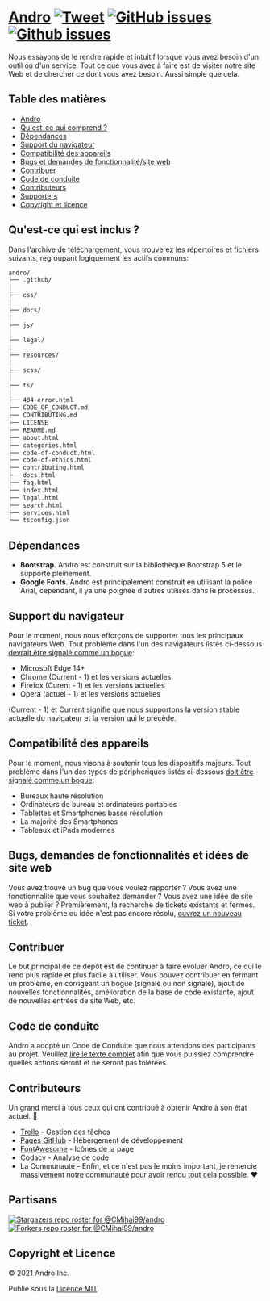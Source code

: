 # <a href="https://cmihai99.github.io/andro" target="_blank" id="andro">Andro</a> [![Tweet](https://img.shields.io/twitter/url/http/shields.io.svg?style=social)](https://twitter.com/intent/tweet?text=Find%20over%20100%20new%20and%20exciting%20websites%20at&url=http://cmihai99.github.io/andro&via=androteamfaq&hashtags=andro,webdevelopment,website,websitefinder,developers) [![GitHub issues](https://img.shields.io/github/issues/CMihai99/andro)](https://github.com/CMihai99/andro/issues) [![Github issues](https://img.shields.io/github/issues-closed/CMihai99/andro)](https://github.com/CMihai99/andro/issues?q=is%3Aissue+is%3Aclosed)

Nous essayons de le rendre rapide et intuitif lorsque vous avez besoin d'un outil ou d'un service. Tout ce que vous avez à faire est de visiter notre site Web et de chercher ce dont vous avez besoin. Aussi simple que cela.

## Table des matières

- [Andro](#andro)
- [Qu'est-ce qui comprend ?](#whats-included)
- [Dépendances](#dependencies)
- [Support du navigateur](#browser-support)
- [Compatibilité des appareils](#device-compatibility)
- [Bugs et demandes de fonctionnalité/site web](#bugs-and-requests)
- [Contribuer](#contributing)
- [Code de conduite](#code-of-conduct)
- [Contributeurs](#contributors)
- [Supporters](#supporters)
- [Copyright et licence](#copyright-and-license)

<a id="whats-included"><h2>Qu'est-ce qui est inclus ?</h2></a>

Dans l'archive de téléchargement, vous trouverez les répertoires et fichiers suivants, regroupant logiquement les actifs communs:

```sh
andro/
├── .github/
│
├── css/
│
├── docs/
│
├── js/
│
├── legal/
│
├── resources/
│
├── scss/
│
├── ts/
│
├── 404-error.html
├── CODE_OF_CONDUCT.md
├── CONTRIBUTING.md
├── LICENSE
├── README.md
├── about.html
├── categories.html
├── code-of-conduct.html
├── code-of-ethics.html
├── contributing.html
├── docs.html
├── faq.html
├── index.html
├── legal.html
├── search.html
├── services.html
└── tsconfig.json
```

<a id="dependencies"><h2>Dépendances</h2></a>

- **Bootstrap**. Andro est construit sur la bibliothèque Bootstrap 5 et le supporte pleinement.
- **Google Fonts**. Andro est principalement construit en utilisant la police Arial, cependant, il ya une poignée d'autres utilisés dans le processus.

<a id="browser-support"><h2>Support du navigateur</h2></a>

Pour le moment, nous nous efforçons de supporter tous les principaux navigateurs Web. Tout problème dans l'un des navigateurs listés ci-dessous <a href="https://github.com/CMihai99/andro/issues/new?assignees=&labels=bug&template=bug_report.md&title=%5BBug%5D" target="_blank">devrait être signalé comme un bogue</a>:

- Microsoft Edge 14+
- Chrome (Current - 1) et les versions actuelles
- Firefox (Curent - 1) et les versions actuelles
- Opera (actuel - 1) et les versions actuelles

(Current - 1) et Current signifie que nous supportons la version stable actuelle du navigateur et la version qui le précède.

<a id="device-compatibility"><h2>Compatibilité des appareils</h2></a>

Pour le moment, nous visons à soutenir tous les dispositifs majeurs. Tout problème dans l'un des types de périphériques listés ci-dessous <a href="https://github.com/CMihai99/andro/issues/new?assignees=&labels=bug&template=bug_report.md&title=%5BBug%5D" target="_blank">doit être signalé comme un bogue</a>:

- Bureaux haute résolution
- Ordinateurs de bureau et ordinateurs portables
- Tablettes et Smartphones basse résolution
- La majorité des Smartphones
- Tableaux et iPads modernes

<a id="bugs-and-requests"><h2>Bugs, demandes de fonctionnalités et idées de site web</h2></a>

Vous avez trouvé un bug que vous voulez rapporter ? Vous avez une fonctionnalité que vous souhaitez demander ? Vous avez une idée de site web à publier ? Premièrement, la recherche de tickets existants et fermés. Si votre problème ou idée n'est pas encore résolu, [ouvrez un nouveau ticket](https://github.com/CMihai99/andro/issues/new/choose).

<a id="contributing"><h2>Contribuer</h2></a>

Le but principal de ce dépôt est de continuer à faire évoluer Andro, ce qui le rend plus rapide et plus facile à utiliser. Vous pouvez contribuer en fermant un problème, en corrigeant un bogue (signalé ou non signalé), ajout de nouvelles fonctionnalités, amélioration de la base de code existante, ajout de nouvelles entrées de site Web, etc.

<a id="code-of-conduct"><h2>Code de conduite</h2></a>

Andro a adopté un Code de Conduite que nous attendons des participants au projet. Veuillez [lire le texte complet](https://cmihai99.github.io/andro/code-of-conduct.html) afin que vous puissiez comprendre quelles actions seront et ne seront pas tolérées.

<a id="contributors"><h2>Contributeurs</h2></a>

Un grand merci à tous ceux qui ont contribué à obtenir Andro à son état actuel. 👏

- [Trello](https://www.trello.com/) - Gestion des tâches
- [Pages GitHub](https://pages.github.com/) - Hébergement de développement
- [FontAwesome](https://www.fontawesome.com/) - Icônes de la page
- [Codacy](https://www.codacy.com/) - Analyse de code
- La Communauté - Enfin, et ce n'est pas le moins important, je remercie massivement notre communauté pour avoir rendu tout cela possible. ♥

<a id="supporters"><h2>Partisans</h2></a>

[![Stargazers repo roster for @CMihai99/andro](https://reporoster.com/stars/CMihai99/andro)](https://github.com/CMihai99/andro/stargazers) [![Forkers repo roster for @CMihai99/andro](https://reporoster.com/forks/CMihai99/andro)](https://github.com/CMihai99/andro/network/members)

<a id="copyright-and-license"><h2>Copyright et Licence</h2></a>

© 2021 Andro Inc.

Publié sous la [Licence MIT](LICENSE).
